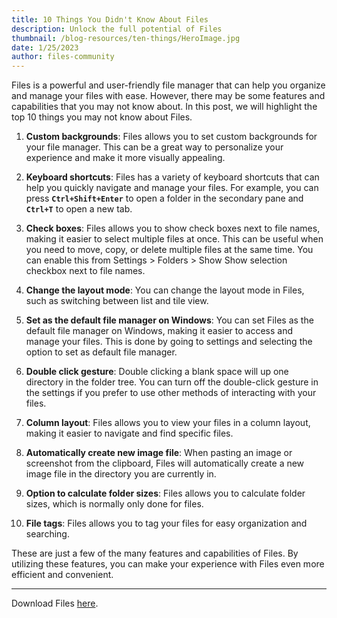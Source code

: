 ```yaml
---
title: 10 Things You Didn't Know About Files
description: Unlock the full potential of Files
thumbnail: /blog-resources/ten-things/HeroImage.jpg
date: 1/25/2023
author: files-community
---
```


Files is a powerful and user-friendly file manager that can help you organize and manage your files with ease. However, there may be some features and capabilities that you may not know about. In this post, we will highlight the top 10 things you may not know about Files.

1. **Custom backgrounds**: Files allows you to set custom backgrounds for your file manager. This can be a great way to personalize your experience and make it more visually appealing.

2. **Keyboard shortcuts**: Files has a variety of keyboard shortcuts that can help you quickly navigate and manage your files. For example, you can press **`Ctrl+Shift+Enter`** to open a folder in the secondary pane and **`Ctrl+T`** to open a new tab.

3. **Check boxes**: Files allows you to show check boxes next to file names, making it easier to select multiple files at once. This can be useful when you need to move, copy, or delete multiple files at the same time. You can enable this from Settings > Folders > Show Show selection checkbox next to file names. 

4. **Change the layout mode**: You can change the layout mode in Files, such as switching between list and tile view.

5. **Set as the default file manager on Windows**: You can set Files as the default file manager on Windows, making it easier to access and manage your files. This is done by going to settings and selecting the option to set as default file manager.

6. **Double click gesture**: Double clicking a blank space will up one directory in the folder tree. You can turn off the double-click gesture in the settings if you prefer to use other methods of interacting with your files.

7. **Column layout**: Files allows you to view your files in a column layout, making it easier to navigate and find specific files.

8. **Automatically create new image file**: When pasting an image or screenshot from the clipboard, Files will automatically create a new image file in the directory you are currently in.

9. **Option to calculate folder sizes**: Files allows you to calculate folder sizes, which is normally only done for files.

10. **File tags**: Files allows you to tag your files for easy organization and searching.

These are just a few of the many features and capabilities of Files. By utilizing these features, you can make your experience with Files even more efficient and convenient.

---
Download Files [here](/download/).
